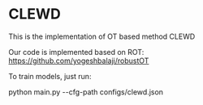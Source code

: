 # CLEWD
This is the implementation of OT based method CLEWD

Our code is implemented based on ROT:
https://github.com/yogeshbalaji/robustOT



To train models, just run:

python main.py --cfg-path configs/clewd.json

